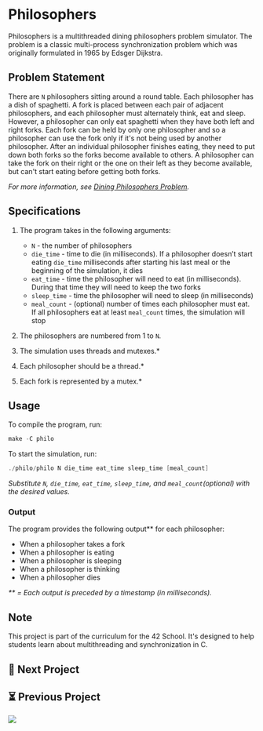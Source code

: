 # Philosophers
Philosophers is a multithreaded dining philosophers problem simulator. The problem is a classic multi-process synchronization problem which was originally formulated in 1965 by Edsger Dijkstra.

## Problem Statement
There are `N` philosophers sitting around a round table. Each philosopher has a dish of spaghetti. A fork is placed between each pair of adjacent philosophers, and each philosopher must alternately think, eat and sleep. However, a philosopher can only eat spaghetti when they have both left and right forks. Each fork can be held by only one philosopher and so a philosopher can use the fork only if it's not being used by another philosopher. After an individual philosopher finishes eating, they need to put down both forks so the forks become available to others. A philosopher can take the fork on their right or the one on their left as they become available, but can't start eating before getting both forks.

_For more information, see [Dining Philosophers Problem](https://en.wikipedia.org/wiki/Dining_philosophers_problem)._

## Specifications
1. The program takes in the following arguments:

	- `N` - the number of philosophers
	- `die_time` - time to die (in milliseconds). If a philosopher doesn’t start eating `die_time` milliseconds after starting his last meal or the beginning of the simulation, it dies
	- `eat_time` - time the philosopher will need to eat (in milliseconds). During that time they will need to keep the two forks
	- `sleep_time` - time the philosopher will need to sleep (in milliseconds)
	- `meal_count` - (optional) number of times each philosopher must eat. If all philosophers eat at least `meal_count` times, the simulation will stop

1. The philosophers are numbered from 1 to `N`.
1. The simulation uses threads and mutexes.*
1. Each philosopher should be a thread.*
1. Each fork is represented by a mutex.*

## Usage
To compile the program, run:
``` C
make -C philo
```

To start the simulation, run:
``` C
./philo/philo N die_time eat_time sleep_time [meal_count]
```
_Substitute `N`, `die_time`, `eat_time`, `sleep_time`, and `meal_count`(optional) with the desired values._

### Output
The program provides the following output** for each philosopher:

- When a philosopher takes a fork
- When a philosopher is eating
- When a philosopher is sleeping
- When a philosopher is thinking
- When a philosopher dies

_** = Each output is preceded by a timestamp (in milliseconds)._

## Note
This project is part of the curriculum for the 42 School. It's designed to help students learn about multithreading and synchronization in C.


## 🚀 Next Project
<!-- 
<a href="https://github.com/blueyaGIT/cub3d"><img src="https://readme-typing-svg.demolab.com?font=Fira+Code&pause=1000&color=BF94E4&width=435&lines=cub3d"></a> -->

## ⏳ Previous Project

<a href="https://github.com/blueyaGIT/minishell"><img src="https://readme-typing-svg.demolab.com?font=Fira+Code&pause=1000&color=BF94E4&width=435&lines=Minishell"></a>
